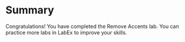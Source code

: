 # Summary

Congratulations! You have completed the Remove Accents lab. You can practice more labs in LabEx to improve your skills.
